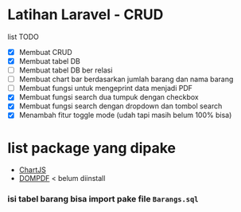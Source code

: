 # Latihan Laravel - CRUD

list TODO

- [x] Membuat CRUD
- [x] Membuat tabel DB
- [ ] Membuat tabel DB ber relasi
- [ ] Membuat chart bar berdasarkan jumlah barang dan nama barang
- [ ] Membuat fungsi untuk mengeprint data menjadi PDF
- [x] Membuat fungsi search dua tumpuk dengan checkbox
- [x] Membuat fungsi search dengan dropdown dan tombol search
- [x] Menambah fitur toggle mode (udah tapi masih belum 100% bisa)

# list package yang dipake

- [ChartJS](https://www.chartjs.org/docs/latest/getting-started/installation.html)
- [DOMPDF](https://github.com/barryvdh/laravel-dompdf#dompdf-wrapper-for-laravel) < belum diinstall

### isi tabel barang bisa import pake file `Barangs.sql`
